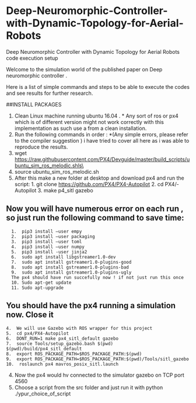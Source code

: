 # Deep-Neuromorphic-Controller-with-Dynamic-Topology-for-Aerial-Robots
Deep Neuromorphic Controller with Dynamic Topology for Aerial Robots code execution setup

Welcome to the simulation world of the published paper on Deep neuromorphic controller . 

Here is a list of simple commands and steps to be able to execute the codes and see results for further research.

##INSTALL PACKAGES
1. Clean Linux machine running ubuntu 16.04 . * Any sort of ros or px4 which is of different version might not work correctly with this implementation as such use a from a clean installation. 
2. Run the following commands in order : *(Any simple errors, please refer to the compiler suggestion ) i have tried to cover all here as i was able to reproduce the results.
  1. wget https://raw.githubusercontent.com/PX4/Devguide/master/build_scripts/ubuntu_sim_ros_melodic.shls\
  2. source ubuntu_sim_ros_melodic.sh
  3. After this make a new folder at desktop and download px4 and run the script:
    1.  git clone https://github.com/PX4/PX4-Autopilot
    2.  cd PX4/-Autopilot
    3.  make p4_sitl gazebo
   ## Now you will have numerous error on each run , so just run the following command to save time:
      1.  pip3 install –user empy
      2.  pip3 install –user packaging
      3.  pip3 install –user toml
      4.  pip3 install –user numpy
      5.  pip3 install -user jinja2
      6.  sudo apt install libgstreamer1.0-dev
      7.  sudo apt install gstreamer1.0-plugins-good
      8.  sudo apt install gstreamer1.0-plugins-bad
      9.  sudo apt install gstreamer1.0-plugins-ugly
      The px4 should have run succefully now ! if not just run this once 
      10. Sudo apt-get update
      11. Sudo apt-upgrade 
  ##  You should have the px4 running a simulation now. Close it
    4.  We will use Gazebo with ROS wrapper for this project
    5.  cd px4/PX4-Autopilot
    6.  DONT_RUN=1 make px4_sitl_default gazebo
    7.  source Tools/setup_gazebo.bash $(pwd) $(pwd)/build/px4_sitl_default
    8.  export ROS_PACKAGE_PATH=$ROS_PACKAGE_PATH:$(pwd)
    9.  export ROS_PACKAGE_PATH=$ROS_PACKAGE_PATH:$(pwd)/Tools/sitl_gazebo
    10.  roslaunch px4 mavros_posix_sitl.launch
  4.  Now the px4 would hv connected to the simulator gazebo on TCP port 4560
  5.  Choose a script from the src folder and just run it with python ./ypur_choice_of_script


